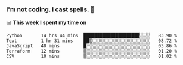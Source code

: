 ### I'm not coding. I cast spells. 🎩

📊 **This week I spent my time on**
<!--START_SECTION:waka-->
```text
Python       14 hrs 44 mins  █████████████████████░░░░   83.90 % 
Text         1 hr 31 mins    ██▒░░░░░░░░░░░░░░░░░░░░░░   08.72 % 
JavaScript   40 mins         █░░░░░░░░░░░░░░░░░░░░░░░░   03.86 % 
Terraform    12 mins         ▒░░░░░░░░░░░░░░░░░░░░░░░░   01.20 % 
CSV          10 mins         ▒░░░░░░░░░░░░░░░░░░░░░░░░   01.02 % 
```
<!--END_SECTION:waka-->

